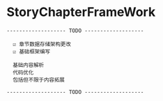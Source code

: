 # StoryChapterFrameWork

    ------------------- TODO -------------------
    
      ☑ 章节数据存储架构更改
      ☑ 基础框架编写
      
      基础内容解析
      代码优化
      包括但不限于内容拓展
    
    ------------------- TODO -------------------
